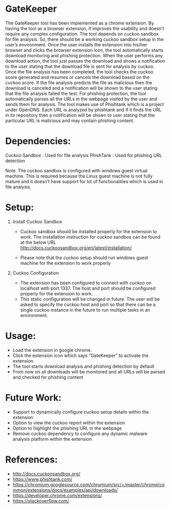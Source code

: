 # GateKeeper

The GateKeeper tool has been implemented as a chrome extension. By having the tool as a browser extension, it improves the usability and doesn’t require any complex configuration. The tool depends on cuckoo sandbox for file analysis. So, there should be a working cuckoo sandbox setup in the user’s environment. Once the user installs the extension into his/her browser and clicks the browser extension icon, the tool automatically starts download monitoring and phishing protection. When the user performs any download action, the tool just passes the download and shows a notification to the user stating that the download file is sent for analysis by cuckoo. Once the file analysis has been completed, the tool checks the cuckoo score generated and resumes or cancels the download based on the cuckoo score. If the file analysis predicts the file as malicious then the download is canceled and a notification will be shown to the user stating that the file analysis failed the test. For phishing protection, the tool automatically parses all the URLs in the webpage visited by the user and sends them for analysis. The tool makes use of Phishtank which is a project under OpenDNS. Each URL is analyzed by phishtank and if it finds the URL in its repository then a notification will be shown to user stating that the particular URL is malicious and may contain phishing content.



# Dependencies:

Cuckoo Sandbox		:	Used for file analysis
PhishTank		:	Used for phishing URL detection


Note:
The cuckoo sandbox is configured with windows guest virtual machine. This is required because the Linux guest machine is not fully mature and it doesn’t have support for lot of functionalities which is used in file analysis.


# Setup:

1.	Install Cuckoo Sandbox
	- Cuckoo sandbox should be installed properly for the extension to work. The installation instruction for cuckoo sandbox can be found at the below URL
	  http://docs.cuckoosandbox.org/en/latest/installation/

	- Please note that the cuckoo setup should run windows guest machine for the extension to work properly

2.	Cuckoo Configuration
	- The extension has been configured to connect with cuckoo on localhost with port 1337. The host and port should be configured properly for the extension to work. 
	- This static configuration will be changed in future. The user will be asked to specify the cuckoo host and port so that there can be a single cuckoo instance in the future	       to run multiple tasks in an environment.


# Usage:
-	Load the extension in google chrome.
-	Click the extension icon which says “GateKeeper” to activate the extension.
-	The tool starts download analysis and phishing detection by default
-	From now on all downloads will be monitored and all URLs will be parsed and checked for phishing content



# Future Work:

-	Support to dynamically configure cuckoo setup details within the extension
-	Option to view the cuckoo report within the extension
-	Option to highlight the phishing URL in the webpage
-	Remove cuckoo dependency to configure any dynamic malware analysis platform within the extension


# References:

-	http://docs.cuckoosandbox.org/
-	https://www.phishtank.com/
-	https://chromium.googlesource.com/chromium/src/+/master/chrome/common/extensions/docs/examples/api/downloads/
-	https://developer.chrome.com/extensions/
-	https://stackoverflow.com/

